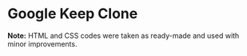 # Google Keep Clone
**Note:** HTML and CSS codes were taken as ready-made and used with minor improvements.
